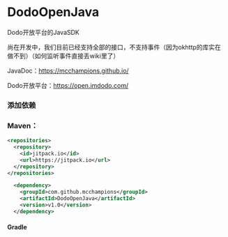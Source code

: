 # DodoOpenJava
Dodo开放平台的JavaSDK

尚在开发中，我们目前已经支持全部的接口，不支持事件（因为okhttp的库实在做不到）（如何监听事件直接丢wiki里了）

JavaDoc：https://mcchampions.github.io/

Dodo开放平台：https://open.imdodo.com/

### 添加依赖
### Maven：
```xml
<repositories>
  <repository>
    <id>jitpack.io</id>
    <url>https://jitpack.io</url>
  </repository>
</repositories>

  <dependency>
    <groupId>com.github.mcchampions</groupId>
    <artifactId>DodoOpenJava</artifactId>
    <version>v1.0</version>
  </dependency>
```
#### Gradle
